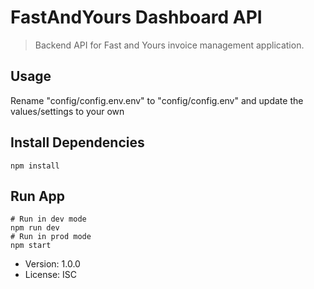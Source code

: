 # FastAndYours Dashboard API

> Backend API for Fast and Yours invoice management application.

## Usage

Rename "config/config.env.env" to "config/config.env" and update the values/settings to your own

## Install Dependencies
```
npm install
```

## Run App
```
# Run in dev mode
npm run dev
# Run in prod mode
npm start
```

- Version: 1.0.0
- License: ISC